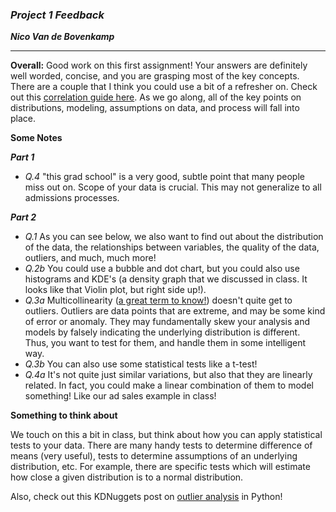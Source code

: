 ### ***Project 1 Feedback***

***Nico Van de Bovenkamp***

***

**Overall:** Good work on this first assignment! Your answers are definitely well worded, concise, and you are grasping most of the key concepts. There are a couple that I think you could use a bit of a refresher on. Check out this [correlation guide here](https://www.datascience.com/learn-data-science/fundamentals/introduction-to-correlation-python-data-science). As we go along, all of the key points on distributions, modeling, assumptions on data, and process will fall into place.


**Some Notes**

***Part 1***
* *Q.4* "this grad school" is a very good, subtle point that many people miss out on. Scope of your data is crucial. This may not generalize to all admissions processes.

***Part 2***
* *Q.1* As you can see below, we also want to find out about the distribution of the data, the relationships between variables, the quality of the data, outliers, and much, much more!
* *Q.2b* You could use a bubble and dot chart, but you could also use histograms and KDE's (a density graph that we discussed in class. It looks like that Violin plot, but right side up!).
* *Q.3a* Multicollinearity ([a great term to know!](https://onlinecourses.science.psu.edu/stat501/node/343)) doesn't quite get to outliers. Outliers are data points that are extreme, and may be some kind of error or anomaly. They may fundamentally skew your analysis and models by falsely indicating the underlying distribution is different. Thus, you want to test for them, and handle them in some intelligent way.
* *Q.3b* You can also use some statistical tests like a t-test!
* *Q.4a* It's not quite just similar variations, but also that they are linearly related. In fact, you could make a linear combination of them to model something! Like our ad sales example in class!

**Something to think about**

We touch on this a bit in class, but think about how you can apply statistical tests to your data. There are many handy tests to determine difference of means (very useful), tests to determine assumptions of an underlying distribution, etc. For example, there are specific tests which will estimate how close a given distribution is to a normal distribution.

Also, check out this KDNuggets post on [outlier analysis](https://www.kdnuggets.com/2017/02/removing-outliers-standard-deviation-python.html) in Python!
